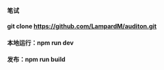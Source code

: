 #### 笔试
#### git clone https://github.com/LampardM/auditon.git
#### 本地运行：npm run dev
#### 发布：npm run build
